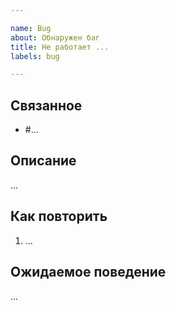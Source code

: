 ```yaml
---

name: Bug
about: Обнаружен баг
title: Не работает ...
labels: bug

---
```


## Связанное

- #...

## Описание

...

## Как повторить

1. ...

## Ожидаемое поведение

...
